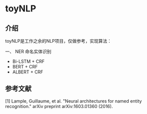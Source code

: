 # toyNLP


## 介绍

toyNLP是工作之余的NLP项目，仅做参考，实现算法：

一、 NER 命名实体识别

- Bi-LSTM + CRF
- BERT + CRF 
- ALBERT + CRF


## 参考文献

[1] Lample, Guillaume, et al. "Neural architectures for named entity recognition." arXiv preprint arXiv:1603.01360 (2016).
